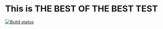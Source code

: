 # This is THE BEST OF THE BEST TEST

[![Build status](https://ci.appveyor.com/api/projects/status/2g8sf69dg0golk4l?svg=true)](https://ci.appveyor.com/project/Summer20100/ajs-04)
